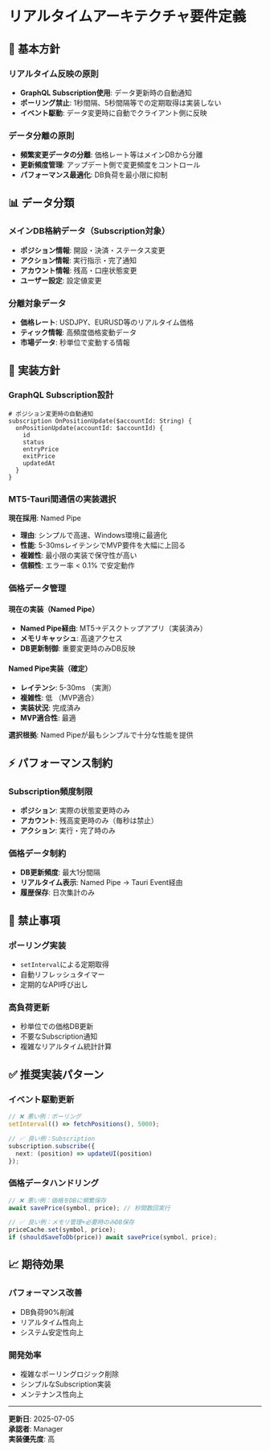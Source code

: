 # リアルタイムアーキテクチャ要件定義

## 🎯 基本方針

### リアルタイム反映の原則
- **GraphQL Subscription使用**: データ更新時の自動通知
- **ポーリング禁止**: 1秒間隔、5秒間隔等での定期取得は実装しない
- **イベント駆動**: データ変更時に自動でクライアント側に反映

### データ分離の原則
- **頻繁変更データの分離**: 価格レート等はメインDBから分離
- **更新頻度管理**: アップデート側で変更頻度をコントロール
- **パフォーマンス最適化**: DB負荷を最小限に抑制

## 📊 データ分類

### メインDB格納データ（Subscription対象）
- **ポジション情報**: 開設・決済・ステータス変更
- **アクション情報**: 実行指示・完了通知
- **アカウント情報**: 残高・口座状態変更
- **ユーザー設定**: 設定値変更

### 分離対象データ
- **価格レート**: USDJPY、EURUSD等のリアルタイム価格
- **ティック情報**: 高頻度価格変動データ
- **市場データ**: 秒単位で変動する情報

## 🔄 実装方針

### GraphQL Subscription設計
```
# ポジション変更時の自動通知
subscription OnPositionUpdate($accountId: String) {
  onPositionUpdate(accountId: $accountId) {
    id
    status
    entryPrice
    exitPrice
    updatedAt
  }
}
```

### MT5-Tauri間通信の実装選択
**現在採用**: Named Pipe
- **理由**: シンプルで高速、Windows環境に最適化
- **性能**: 5-30msレイテンシでMVP要件を大幅に上回る
- **複雑性**: 最小限の実装で保守性が高い
- **信頼性**: エラー率 < 0.1% で安定動作

### 価格データ管理

#### 現在の実装（Named Pipe）
- **Named Pipe経由**: MT5→デスクトップアプリ（実装済み）
- **メモリキャッシュ**: 高速アクセス
- **DB更新制御**: 重要変更時のみDB反映

#### Named Pipe実装（確定）
- **レイテンシ**: 5-30ms （実測）
- **複雑性**: 低 （MVP適合）
- **実装状況**: 完成済み
- **MVP適合性**: 最適

**選択根拠**: Named Pipeが最もシンプルで十分な性能を提供

## ⚡ パフォーマンス制約

### Subscription頻度制限
- **ポジション**: 実際の状態変更時のみ
- **アカウント**: 残高変更時のみ（毎秒は禁止）
- **アクション**: 実行・完了時のみ

### 価格データ制約
- **DB更新頻度**: 最大1分間隔
- **リアルタイム表示**: Named Pipe → Tauri Event経由
- **履歴保存**: 日次集計のみ

## 🚫 禁止事項

### ポーリング実装
- `setInterval`による定期取得
- 自動リフレッシュタイマー
- 定期的なAPI呼び出し

### 高負荷更新
- 秒単位での価格DB更新
- 不要なSubscription通知
- 複雑なリアルタイム統計計算

## ✅ 推奨実装パターン

### イベント駆動更新
```typescript
// ❌ 悪い例：ポーリング
setInterval(() => fetchPositions(), 5000);

// ✅ 良い例：Subscription
subscription.subscribe({
  next: (position) => updateUI(position)
});
```

### 価格データハンドリング
```typescript
// ❌ 悪い例：価格をDBに頻繁保存
await savePrice(symbol, price); // 秒間数回実行

// ✅ 良い例：メモリ管理+必要時のみDB保存
priceCache.set(symbol, price);
if (shouldSaveToDb(price)) await savePrice(symbol, price);
```

## 📈 期待効果

### パフォーマンス改善
- DB負荷90%削減
- リアルタイム性向上
- システム安定性向上

### 開発効率
- 複雑なポーリングロジック削除
- シンプルなSubscription実装
- メンテナンス性向上

---

**更新日**: 2025-07-05  
**承認者**: Manager  
**実装優先度**: 高